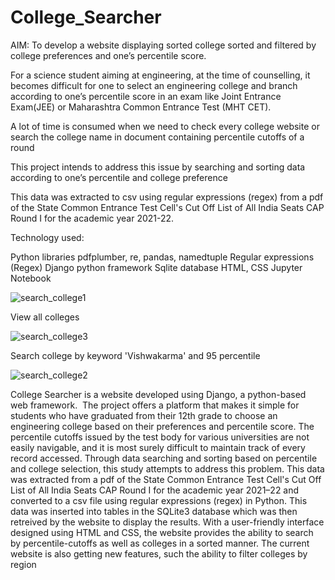 # College_Searcher 

AIM: To develop a website displaying sorted college sorted and filtered by college preferences  and one’s percentile score.


For a science student aiming at engineering, at the time of counselling, it becomes difficult for one to select an engineering college and branch according to one’s percentile score in an exam like Joint Entrance Exam(JEE) or Maharashtra Common Entrance Test (MHT CET). 

A lot of time is consumed when we need to check every college website or search the college name in document containing percentile cutoffs of a round

This project intends to address this issue by searching and sorting data according to one’s percentile and college preference

This data was extracted to csv using regular expressions (regex) from a pdf of the State Common Entrance Test Cell's Cut Off List of All India Seats CAP Round I for the academic year 2021-22.

Technology used: 

Python libraries pdfplumber, re, pandas, namedtuple
Regular expressions (Regex)
Django python framework
Sqlite database 
HTML, CSS
Jupyter Notebook

![search_college1](https://user-images.githubusercontent.com/90515944/171365687-50d00edd-4b39-4bc6-8f22-d7a6bce7378e.png)

View all colleges 

![search_college3](https://user-images.githubusercontent.com/90515944/171365451-adf58ea2-725b-4557-9f5f-dace1ced05fb.png)

Search college by keyword 'Vishwakarma' and 95 percentile

![search_college2](https://user-images.githubusercontent.com/90515944/171365939-fb5638a2-4cb3-42be-a653-20409b46b7fc.png)


College Searcher is a website developed using Django, a python-based web framework.  The project offers a platform that makes it simple for students who have graduated from their 12th grade to choose an engineering college based on their preferences and percentile score. The percentile cutoffs issued by the test body for various universities are not easily navigable, and it is most surely difficult to maintain track of every record accessed. Through data searching and sorting based on percentile and college selection, this study attempts to address this problem. This data was extracted from a pdf of the State Common Entrance Test Cell's Cut Off List of All India Seats CAP Round I for the academic year 2021–22 and converted to a csv file using regular expressions (regex) in Python. This data was inserted into tables in the SQLite3 database which was then retreived by the website to display the results. With a user-friendly interface designed using HTML and CSS, the website provides the ability to search by percentile-cutoffs as well as colleges in a sorted manner. The current website is also getting new features, such the ability to filter colleges by region
